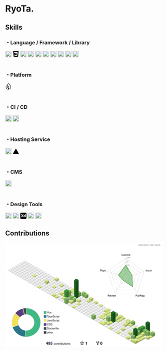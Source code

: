 # RyoTa.

<!--
**RyoTa0222/RyoTa0222** is a ✨ _special_ ✨ repository because its `README.md` (this file) appears on your GitHub profile.

Here are some ideas to get you started:

- 🔭 I’m currently working on ...
- 🌱 I’m currently learning ...
- 👯 I’m looking to collaborate on ...
- 🤔 I’m looking for help with ...
- 💬 Ask me about ...
- 📫 How to reach me: ...
- 😄 Pronouns: ...
- ⚡ Fun fact: ...
-->

## Skills

<div>
  <h3 height="50px">・Language / Framework / Library</h3>
  <img src="https://github.com/simple-icons/simple-icons/blob/develop/icons/html5.svg" width="20px" height="20px" />
  <img src="https://github.com/simple-icons/simple-icons/blob/develop/icons/css3.svg" width="20px" height="20px" />
  <img src="https://github.com/simple-icons/simple-icons/blob/develop/icons/javascript.svg" width="20px" height="20px" />
  <img src="https://github.com/simple-icons/simple-icons/blob/develop/icons/typescript.svg" width="20px" height="20px" />
  <img src="https://github.com/simple-icons/simple-icons/blob/develop/icons/python.svg" width="20px" height="20px" />
  <img src="https://github.com/simple-icons/simple-icons/blob/develop/icons/react.svg" width="20px" height="20px" />
  <img src="https://github.com/simple-icons/simple-icons/blob/develop/icons/vuedotjs.svg" width="20px" height="20px" />
  <img src="https://github.com/simple-icons/simple-icons/blob/develop/icons/nextdotjs.svg" width="20px" height="20px" />
  <img src="https://github.com/simple-icons/simple-icons/blob/develop/icons/expo.svg" width="20px" height="20px" />
  <img src="https://github.com/simple-icons/simple-icons/blob/develop/icons/storybook.svg" width="20px" height="20px" />
</div>

<br />

<div>
  <h3 height="50px">・Platform</h3>
  <img src="https://github.com/simple-icons/simple-icons/blob/develop/icons/firebase.svg" width="20px" height="20px" />
</div>

<br />

<div>
  <h3 height="50px">・CI / CD</h3>
  <img src="https://github.com/simple-icons/simple-icons/blob/develop/icons/fastlane.svg" width="20px" height="20px" />
  <img src="https://github.com/simple-icons/simple-icons/blob/develop/icons/githubactions.svg" width="20px" height="20px" />
</div>

<br />

<div>
  <h3 height="50px">・Hosting Service</h3>
  <img src="https://github.com/simple-icons/simple-icons/blob/develop/icons/netlify.svg" width="20px" height="20px" />
  <img src="https://github.com/simple-icons/simple-icons/blob/develop/icons/vercel.svg" width="20px" height="20px" />
</div>

<br />

<div>
  <h3 height="50px">・CMS</h3>
  <img src="https://github.com/simple-icons/simple-icons/blob/develop/icons/contentful.svg" width="20px" height="20px" />
</div>

<br />

<div>
  <h3 height="50px">・Design Tools</h3>
  <img src="https://github.com/simple-icons/simple-icons/blob/develop/icons/adobeillustrator.svg" width="20px" height="20px" />
  <img src="https://github.com/simple-icons/simple-icons/blob/develop/icons/adobephotoshop.svg" width="20px" height="20px" />
  <img src="https://github.com/simple-icons/simple-icons/blob/develop/icons/adobexd.svg" width="20px" height="20px" />
  <img src="https://github.com/simple-icons/simple-icons/blob/develop/icons/adobeaftereffects.svg" width="20px" height="20px" />
  <img src="https://github.com/simple-icons/simple-icons/blob/develop/icons/figma.svg" width="20px" height="20px" />
</div>


## Contributions
![](https://github.com/RyoTa0222/RyoTa0222/blob/main/profile-3d-contrib/profile-green.svg)
